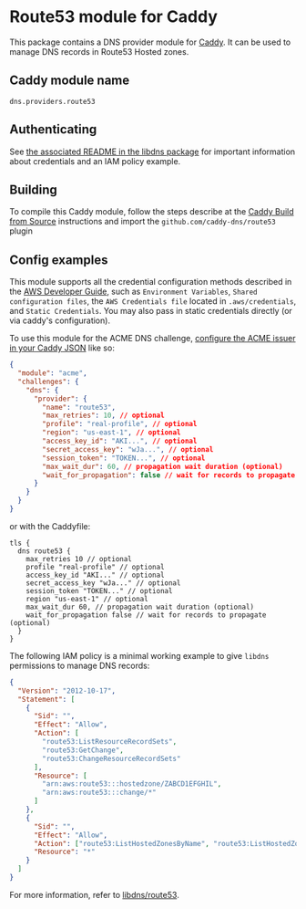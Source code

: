 # Route53 module for Caddy

This package contains a DNS provider module for [Caddy](https://github.com/caddyserver/caddy). It can be used to manage DNS records in Route53 Hosted zones.

## Caddy module name

```
dns.providers.route53
```

## Authenticating

See [the associated README in the libdns package](https://github.com/libdns/route53) for important information about credentials and an IAM policy example.

## Building

To compile this Caddy module, follow the steps describe at the [Caddy Build from Source](https://github.com/caddyserver/caddy#build-from-source) instructions and import the `github.com/caddy-dns/route53` plugin

## Config examples

This module supports all the credential configuration methods described in the [AWS Developer Guide](https://aws.github.io/aws-sdk-go-v2/docs/configuring-sdk/#specifying-credentials), such as `Environment Variables`, `Shared configuration files`, the `AWS Credentials file` located in `.aws/credentials`, and `Static Credentials`. You may also pass in static credentials directly (or via caddy's configuration).

To use this module for the ACME DNS challenge, [configure the ACME issuer in your Caddy JSON](https://caddyserver.com/docs/json/apps/tls/automation/policies/issuer/acme/) like so:

```json
{
  "module": "acme",
  "challenges": {
    "dns": {
      "provider": {
        "name": "route53",
        "max_retries": 10, // optional
        "profile": "real-profile", // optional
        "region": "us-east-1", // optional
        "access_key_id": "AKI...", // optional
        "secret_access_key": "wJa...", // optional
        "session_token": "TOKEN...", // optional
        "max_wait_dur": 60, // propagation wait duration (optional)
        "wait_for_propagation": false // wait for records to propagate (optional)
      }
    }
  }
}
```

or with the Caddyfile:

```
tls {
  dns route53 {
    max_retries 10 // optional
    profile "real-profile" // optional
    access_key_id "AKI..." // optional
    secret_access_key "wJa..." // optional
    session_token "TOKEN..." // optional
    region "us-east-1" // optional
    max_wait_dur 60, // propagation wait duration (optional)
    wait_for_propagation false // wait for records to propagate (optional)
  }
}
```

The following IAM policy is a minimal working example to give `libdns` permissions to manage DNS records:

```json
{
  "Version": "2012-10-17",
  "Statement": [
    {
      "Sid": "",
      "Effect": "Allow",
      "Action": [
        "route53:ListResourceRecordSets",
        "route53:GetChange",
        "route53:ChangeResourceRecordSets"
      ],
      "Resource": [
        "arn:aws:route53:::hostedzone/ZABCD1EFGHIL",
        "arn:aws:route53:::change/*"
      ]
    },
    {
      "Sid": "",
      "Effect": "Allow",
      "Action": ["route53:ListHostedZonesByName", "route53:ListHostedZones"],
      "Resource": "*"
    }
  ]
}
```

For more information, refer to [libdns/route53](https://github.com/libdns/route53).
